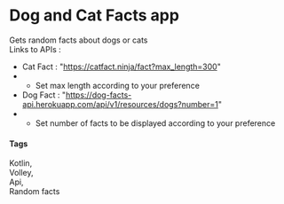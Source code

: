 # Dog and Cat Facts app
Gets random facts about dogs or cats <br/>
Links to APIs : <br/>
- Cat Fact : "https://catfact.ninja/fact?max_length=300"
- - Set max length according to your preference
- Dog Fact : "https://dog-facts-api.herokuapp.com/api/v1/resources/dogs?number=1"
- - Set number of facts to be displayed according to your preference 

#### Tags
Kotlin, <br/>Volley, <br/>Api, <br/>Random facts